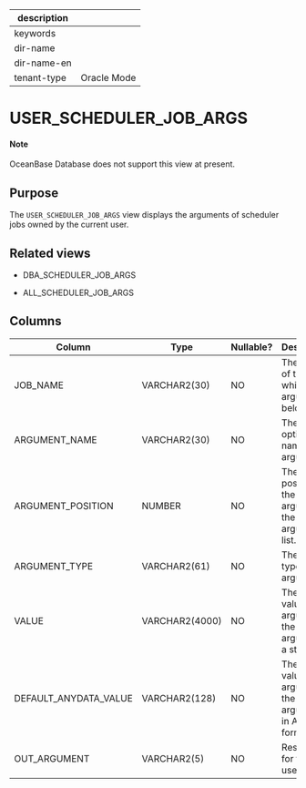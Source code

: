 | description ||
|---|---|
| keywords ||
| dir-name ||
| dir-name-en ||
| tenant-type | Oracle Mode |

# USER_SCHEDULER_JOB_ARGS

<main id="notice" type='explain'>
    <h4>Note</h4>
    <p>OceanBase Database does not support this view at present. </p>
  </main>

Purpose
-----------

The `USER_SCHEDULER_JOB_ARGS` view displays the arguments of scheduler jobs owned by the current user.

Related views
-------------

* DBA_SCHEDULER_JOB_ARGS

* ALL_SCHEDULER_JOB_ARGS

Columns
-------------

| **Column** | **Type** | **Nullable?** | **Description** |
|-----------------------|----------------|----------------|-------------------------|
| JOB_NAME | VARCHAR2(30) | NO | The name of the job to which the argument belongs. |
| ARGUMENT_NAME | VARCHAR2(30) | NO | The optional name of the argument. |
| ARGUMENT_POSITION | NUMBER | NO | The position of the argument in the argument list. |
| ARGUMENT_TYPE | VARCHAR2(61) | NO | The data type of the argument. |
| VALUE | VARCHAR2(4000) | NO | The default value of the argument if the argument is a string. |
| DEFAULT_ANYDATA_VALUE | VARCHAR2(128) | NO | The default value of the argument if the argument is in AnyData format. |
| OUT_ARGUMENT | VARCHAR2(5) | NO | Reserved for future use. |
